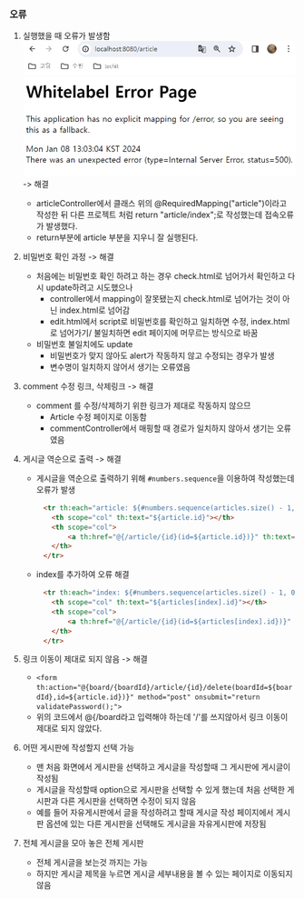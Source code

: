 ### 오류
1. 실행했을 때 오류가 발생함![실행오류1](실행오류1.PNG) -> 해결
    - articleController에서 클래스 위의 @RequiredMapping("article")이라고 작성한 뒤 다른 프로젝트 처럼 return "article/index";로 작성했는데 접속오류가 발생했다.
    - return부분에 article 부분을 지우니 잘 실행된다.


2. 비밀번호 확인 과정 -> 해결
    - 처음에는 비밀번호 확인 하려고 하는 경우 check.html로 넘어가서 확인하고 다시 update하려고 시도했으나
        - controller에서 mapping이 잘못됐는지 check.html로 넘어가는 것이 아닌 index.html로 넘어감
        - edit.html에서 script로 비밀번호를 확인하고 일치하면 수정, index.html로 넘어가기/ 불일치하면 edit 페이지에 머무르는 방식으로 바꿈
    - 비밀번호 불일치에도 update
        - 비밀번호가 맞지 않아도 alert가 작동하지 않고 수정되는 경우가 발생
        - 변수명이 일치하지 않어서 생기는 오류였음


3. comment 수정 링크, 삭제링크 -> 해결
    - comment 를 수정/삭제하기 위한 링크가 제대로 작동하지 않으므
        - Article 수정 페이지로 이동함
        - commentController에서 매핑할 때 경로가 일치하지 않아서 생기는 오류였음


4. 게시글 역순으로 출력 -> 해결
    - 게시글을 역순으로 출력하기 위해 `#numbers.sequence`을 이용하여 작성했는데 오류가 발생
   ```html
        <tr th:each="article: ${#numbers.sequence(articles.size() - 1, 0, -1)}">
          <th scope="col" th:text="${article.id}"></th>
          <th scope="col">
              <a th:href="@{/article/{id}(id=${article.id})}" th:text="${article.title}"></a>
          </th>
        </tr>
      ```
    - index를 추가하여  오류 해결
   ```html
        <tr th:each="index: ${#numbers.sequence(articles.size() - 1, 0, -1)}">
          <th scope="col" th:text="${articles[index].id}"></th>
          <th scope="col">
              <a th:href="@{/article/{id}(id=${articles[index].id})}" th:text="${articles[index].title}"></a>
          </th>
        </tr>
   ```
5. 링크 이동이 제대로 되지 않음 -> 해결
   - `<form th:action="@{board/{boardId}/article/{id}/delete(boardId=${boardId},id=${article.id})}" method="post" onsubmit="return validatePassword();">`
   - 위의 코드에서 @{/board라고 입력해야 하는데 '/'를 쓰지않아서 링크 이동이 제대로 되지 않았다.


6. 어떤 게시판에 작성할지 선택 가능
    - 맨 처음 화면에서 게시판을 선택하고 게시글을 작성할때 그 게시판에 게시글이 작성됨
    - 게시글을 작성할때 option으로 게시판을 선택할 수 있게 했는데 처음 선택한 게시판과 다른 게시판을 선택하면 수정이 되지 않음
    - 예를 들어 자유게시판에서 글을 작성하려고 할때 게시글 작성 페이지에서 게시판 옵션에 있는 다른 게시판을 선택해도 게시글을 자유게시판에 저장됨

    
7. 전체 게시글을 모아 놓은 전체 게시판
    - 전체 게시글을 보는것 까지는 가능
    - 하지만 게시글 제목을 누르면 게시글 세부내용을 볼 수 있는 페이지로 이동되지 않음